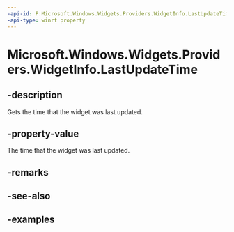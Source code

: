 ```yaml
---
-api-id: P:Microsoft.Windows.Widgets.Providers.WidgetInfo.LastUpdateTime
-api-type: winrt property
---
```


# Microsoft.Windows.Widgets.Providers.WidgetInfo.LastUpdateTime

<!--
public System.DateTimeOffset LastUpdateTime { get; }
-->


## -description

Gets the time that the widget was last updated. 

## -property-value

The time that the widget was last updated. 

## -remarks

## -see-also

## -examples


